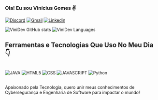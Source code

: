 ### Ola! Eu sou Vinícius Gomes ✌️

[![Discord](https://img.shields.io/badge/Discord-7289DA?style=for-the-badge&logo=discord&logoColor=white)](https://discordapp.com/users/524642267164573717)
[![Gmail](https://img.shields.io/badge/vogomesoliveira@gmail.com-D14836?style=for-the-badge&logo=gmail&logoColor=white)](https://img.shields.io/badge/vogomesoliveira@gmail.com-D14836?style=for-the-badge&logo=gmail&logoColor=white)
[![Linkedin](https://img.shields.io/badge/LinkedIn-0077B5?style=for-the-badge&logo=linkedin&logoColor=white)](https://www.linkedin.com/in/viniciusg0liveira/)

![ViniDev GitHub stats](https://github-readme-stats.vercel.app/api?username=ViniDev0&show_icons=true&theme=tokyonight)
![ViniDev Languages](https://github-readme-stats.vercel.app/api/top-langs/?username=viniDev0&langs_count=5)
## Ferramentas e Tecnologias Que Uso No Meu Dia 👇
<div style="display: inline_block"><br>
  <img align="center" alt="JAVA" src="  https://img.shields.io/badge/Java-ED8B00?style=for-the-badge&logo=openjdk&logoColor=white
  ">
  <img align="center" alt="HTML5" src="https://img.shields.io/badge/HTML5-E34F26?style=for-the-badge&logo=html5&logoColor=white">
  <img align="center" alt="CSS" src="https://img.shields.io/badge/CSS3-1572B6?style=for-the-badge&logo=css3&logoColor=white">
  <img align="center" alt="JAVASCRIPT" src="https://img.shields.io/badge/JavaScript-F7DF1E?style=for-the-badge&logo=javascript&logoColor=black
  ">
  <img align="center" alt="Python" src="https://img.shields.io/badge/Python-3776AB?style=for-the-badge&logo=python&logoColor=white
  ">
</div></br>

Apaixonado pela Tecnologia, quero unir meus conhecimentos de Cybersegurança e Engenharia de Software para impactar o mundo!
